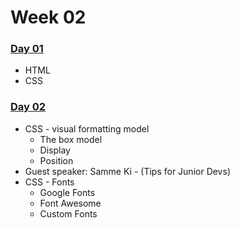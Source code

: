 # Week 02

### [Day 01](day-01.md)

* HTML
* CSS

### ​[Day 02](day-02.md)​

* CSS - visual formatting model
  * The box model
  * Display
  * Position
* Guest speaker: Samme Ki - \(Tips for Junior Devs\)
* CSS - Fonts
  * Google Fonts
  * Font Awesome
  * Custom Fonts

